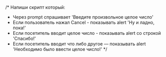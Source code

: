 /*
  Напиши скрипт который: 
 
  - Через prompt cпрашивает 'Введите произвольное целое число'
  - Если пользователь нажал Cancel - показывать alert 'Ну и ладно, пока!'
  - Если посетитель вводит целое число - показывать alert со строкой 'Спасибо!'
  - Если посетитель вводит что либо другое — показывать alert 'Необходимо было ввести целое число!'
*/ 